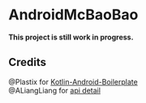 AndroidMcBaoBao
===============

**This project is still work in progress.**

## Credits ##

@Plastix for [Kotlin-Android-Boilerplate](https://github.com/Plastix/Kotlin-Android-Boilerplate)  
@ALiangLiang for [api detail](https://github.com/ALiangLiang/Mc-Bao-Bao)
